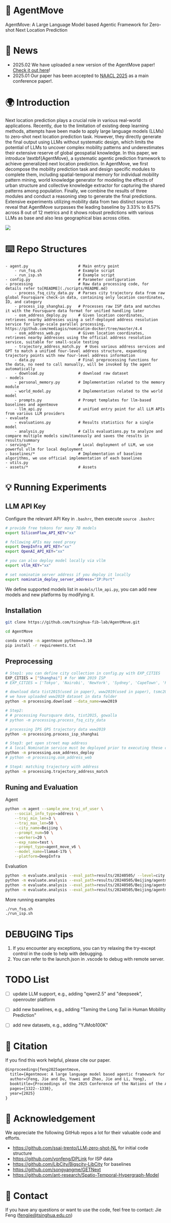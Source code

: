 # 🤖 AgentMove
AgentMove: A Large Language Model based Agentic Framework for Zero-shot Next Location Prediction

# 📰 News
- 2025.02 We have uploaded a new version of the AgentMove paper! [Check it out here](https://arxiv.org/abs/2408.13986)!
- 2025.01 Our paper has been accepted to [NAACL 2025](https://aclanthology.org/2025.naacl-long.61/) as a main conference paper!.

# 🌍 Introduction
Next location prediction plays a crucial role in various real-world applications. Recently, due to the limitation of existing deep learning methods, attempts have been made to apply large language models (LLMs) to zero-shot next location prediction task. However, they directly generate the final output using LLMs without systematic design, which limits the potential of LLMs to uncover complex mobility patterns and underestimates their extensive reserve of global geospatial knowledge. In this paper, we introduce \textbf{AgentMove}, a systematic agentic prediction framework to achieve generalized next location prediction. 
In AgentMove, we first decompose the mobility prediction task and design specific modules to complete them, including spatial-temporal memory for individual mobility pattern mining, world knowledge generator for modeling the effects of urban structure and collective knowledge extractor for capturing the shared patterns among population. Finally, we combine the results of three modules and conduct a reasoning step to generate the final predictions. 
Extensive experiments utilizing mobility data from two distinct sources reveal that AgentMove surpasses the leading baseline by 3.33\% to 8.57\% across 8 out of 12 metrics and it shows robust predictions with various LLMs as base and also less geographical bias across cities.

![](./assets/framework.png)

# ⌨️ Repo Structures
```
- agent.py                      # Main entry point
    - run_fsq.sh                # Example script
    - run_isp.sh                # Example script
- config.py                     # Parameter configuration
- processing                    # Raw data processing code, for details refer to[README](./scripts/README.md)
    - process_fsq_city_data.py  # Parses city trajectory data from raw global Foursquare check-in data, containing only location coordinates, ID, and category
    - process_isp_shanghai.py   # Processes raw ISP data and matches it with the Foursquare data format for unified handling later
    - osm_address_deploy.py     # Given location coordinates, retrieves nearby addresses using a self-deployed address resolution service for large-scale parallel processing, https://github.com/mediagis/nominatim-docker/tree/master/4.4
    - osm_address_web.py        # Given location coordinates, retrieves nearby addresses using the official address resolution service, suitable for small-scale testing
    - trajectory_address_match.py  # Uses various address services and GPT to match a unified four-level address structure, expanding trajectory points with new four-level address information
    - data.py                   # Final preprocessing functions for the data, no need to call manually, will be invoked by the agent automatically
    - download.py               # download raw dataset
- models
    - personal_memory.py        # Implementation related to the memory module
    - world_model.py            # Implementation related to the world model
    - prompts.py                # Prompt templates for llm-based baselines and agentmove
    - llm_api.py                # unified entry point for all LLM APIs from various LLM providers
- evaluate
    - evaluations.py            # Results statistics for a single model
    - analysis.py               # Calls evaluations.py to analyze and compare multiple models simultaneously and saves the results in results/summary
- serving/*                     # Local deployment of LLM, we use powerful vllm for local deployment
- baselines/*                   # Implementation of baseline algorithms, we use official implementation of each baselines
- utils.py
- assets/*                      # Assets
```

# 💡 Running Experiments


## LLM API Key
Configure the relevant API Key in `.bashrc`, then execute `source .bashrc`
```bash
# provide free tokons for many 7B models
export SiliconFlow_API_KEY="xx"

# following APIs may need proxy
export DeepInfra_API_KEY="xx"
export OpenAI_API_KEY="xx"

# you can also deploy model locally via vllm
export vllm_KEY="xx"

# set nominatim server address if you deploy it locally
export nominatim_deploy_server_address="IP:Port"
```
We define supported models list in `models/llm_api.py`, you can add new models and new platforms by modifying it.

## Installation
```bash
git clone https://github.com/tsinghua-fib-lab/AgentMove.git

cd AgentMove

conda create -n agentmove python==3.10
pip install -r requirements.txt
```

## Preprocessing
```bash
# Step1: you can define city collection in config.py with EXP_CITIES
EXP_CITIES = ["Shanghai"] # for WWW 2019 ISP
# EXP_CITIES = ['Tokyo', 'Nairobi', 'NewYork', 'Sydney', 'CapeTown', 'Paris', 'Beijing', 'Mumbai', 'SanFrancisco', 'London', 'SaoPaulo', 'Moscow'] # for TIST 2015

# download data tist2015(used in paper), www2019(used in paper), tsmc2014
# we have uploaded www2019 dataset in data folder
python -m processing.download --data_name=www2019

# Step2:
# # processing Foursquare data, tist2015, gowalla
# python -m processing.process_fsq_city_data

# processing IPS GPS trajectory data www2019
python -m processing.process_isp_shanghai

# Step3: get open street map address
# A local Nominatim service must be deployed prior to executing these commands. Alternatively, you may utilize the official Nominatim API
python -m processing.osm_address_deploy
# python -m processing.osm_address_web

# Step4: matching trajectory with address
python -m processing.trajectory_address_match
```

## Runing and Evaluation
Agent
```bash
python -m agent --sample_one_traj_of_user \
    --social_info_type=address \
    --traj_min_len=3 \
    --traj_max_len=50 \
    --city_name=Beijing \
    --prompt_num=50 \
    --workers=20 \
    --exp_name=test \
    --prompt_type=agent_move_v6 \
    --model_name=llama4-17b \
    --platform=DeepInfra
```
Evaluation
```bash
python -m evaluate.analysis --eval_path=results/20240505/ --level=city
python -m evaluate.analysis --eval_path=results/20240505/Beijing/agentmove/ --level=agent
python -m evaluate.analysis --eval_path=results/20240505/Beijing/agentmove/llama3-8b/ --level=llm
python -m evaluate.analysis --eval_path=results/20240505/Beijing/agentmove/llama3-8b/agent_move_v6/ --level=prompt
```
More running examples
```bash
./run_fsq.sh
./run_isp.sh
```

# DEBUGING Tips
1. If you encounter any exceptions, you can try relaxing the try-except control in the code to help with debugging.
2. You can refer to the launch.json in .vscode to debug with remote server.

# TODO List
- [ ] update LLM support, e.g., adding "qwen2.5" and "deepseek", openrouter platform
- [ ] add new baselines, e.g., adding "Taming the Long Tail in Human Mobility Prediction"
- [ ] add new datasets, e.g., adding "YJMob100K"


# 🌟 Citation

If you find this work helpful, please cite our paper.

```latex
@inproceedings{feng2025agentmove,
  title={Agentmove: A large language model based agentic framework for zero-shot next location prediction},
  author={Feng, Jie and Du, Yuwei and Zhao, Jie and Li, Yong},
  booktitle={Proceedings of the 2025 Conference of the Nations of the Americas Chapter of the Association for Computational Linguistics: Human Language Technologies (Volume 1: Long Papers)},
  pages={1322--1338},
  year={2025}
}
```

# 👏 Acknowledgement

We appreciate the following GitHub repos a lot for their valuable code and efforts.
- https://github.com/ssai-trento/LLM-zero-shot-NL for initial code structure
- https://github.com/vonfeng/DPLink for ISP data
- https://github.com/LibCity/Bigscity-LibCity for baselines
- https://github.com/songyangme/GETNext
- https://github.com/ant-research/Spatio-Temporal-Hypergraph-Model

# 📩 Contact

If you have any questions or want to use the code, feel free to contact:
Jie Feng (fengjie@tsinghua.edu.cn)
